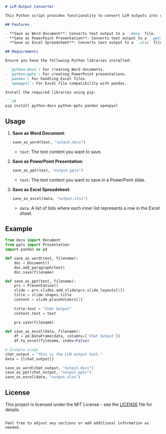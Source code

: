 ```markdown
# LLM Output Converter

This Python script provides functionality to convert LLM outputs into common document formats, including Word, PowerPoint, and Excel. It utilizes popular libraries for document generation: `python-docx`, `python-pptx`, and `pandas`.

## Features

- **Save as Word Document**: Converts text output to a `.docx` file.
- **Save as PowerPoint Presentation**: Converts text output to a `.pptx` file with a simple slide layout.
- **Save as Excel Spreadsheet**: Converts text output to a `.xlsx` file with a single column.

## Requirements

Ensure you have the following Python libraries installed:

- `python-docx`: For creating Word documents.
- `python-pptx`: For creating PowerPoint presentations.
- `pandas`: For handling Excel files.
- `openpyxl`: For Excel file compatibility with pandas.

Install the required libraries using pip:

```sh
pip install python-docx python-pptx pandas openpyxl
```

## Usage

1. **Save as Word Document**: 
   ```python
   save_as_word(text, "output.docx")
   ```
   - `text`: The text content you want to save.

2. **Save as PowerPoint Presentation**:
   ```python
   save_as_ppt(text, "output.pptx")
   ```
   - `text`: The text content you want to save in a PowerPoint slide.

3. **Save as Excel Spreadsheet**:
   ```python
   save_as_excel(data, "output.xlsx")
   ```
   - `data`: A list of lists where each inner list represents a row in the Excel sheet.

## Example

```python
from docx import Document
from pptx import Presentation
import pandas as pd

def save_as_word(text, filename):
    doc = Document()
    doc.add_paragraph(text)
    doc.save(filename)

def save_as_ppt(text, filename):
    prs = Presentation()
    slide = prs.slides.add_slide(prs.slide_layouts[1])
    title = slide.shapes.title
    content = slide.placeholders[1]
    
    title.text = "Chat Output"
    content.text = text
    
    prs.save(filename)

def save_as_excel(data, filename):
    df = pd.DataFrame(data, columns=['Chat Output'])
    df.to_excel(filename, index=False)

# Example usage
chat_output = "This is the LLM output text."
data = [[chat_output]]

save_as_word(chat_output, "output.docx")
save_as_ppt(chat_output, "output.pptx")
save_as_excel(data, "output.xlsx")
```

## License

This project is licensed under the MIT License - see the [LICENSE](LICENSE) file for details.

```

Feel free to adjust any sections or add additional information as needed.